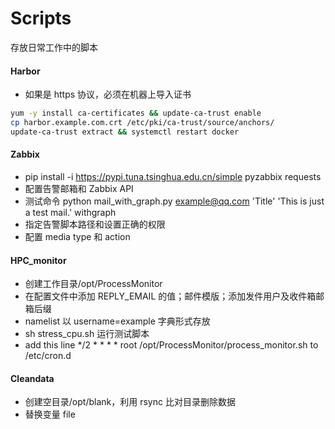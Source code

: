 # Scripts
存放日常工作中的脚本

#### Harbor
- 如果是 https 协议，必须在机器上导入证书
``` bash
yum -y install ca-certificates && update-ca-trust enable
cp harbor.example.com.crt /etc/pki/ca-trust/source/anchors/
update-ca-trust extract && systemctl restart docker
```
#### Zabbix
- pip install -i https://pypi.tuna.tsinghua.edu.cn/simple pyzabbix requests
- 配置告警邮箱和 Zabbix API
- 测试命令 python mail_with_graph.py example@qq.com 'Title' 'This is just a test mail.' withgraph
- 指定告警脚本路径和设置正确的权限
- 配置 media type 和 action

#### HPC_monitor
- 创建工作目录/opt/ProcessMonitor
- 在配置文件中添加 REPLY_EMAIL 的值；邮件模版；添加发件用户及收件箱邮箱后缀
- namelist 以 username=example 字典形式存放
- sh stress_cpu.sh 运行测试脚本
- add this line */2 * * * * root /opt/ProcessMonitor/process_monitor.sh to /etc/cron.d

#### Cleandata
- 创建空目录/opt/blank，利用 rsync 比对目录删除数据
- 替换变量 file
